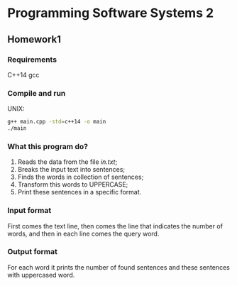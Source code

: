 # Programming Software Systems 2
## Homework1
### Requirements
C++14
gcc

### Compile and run
UNIX:
```bash
g++ main.cpp -std=c++14 -o main
./main
```

### What this program do?
1. Reads the data from the file _in.txt_;
2. Breaks the input text into sentences;
3. Finds the words in collection of sentences;
4. Transform this words to UPPERCASE;
5. Print these sentences in a specific format.

### Input format
First comes the text line, then comes the line that indicates the number of words, and then in each line comes the query word.

### Output format
For each word it prints the number of found sentences and these sentences with uppercased word.
